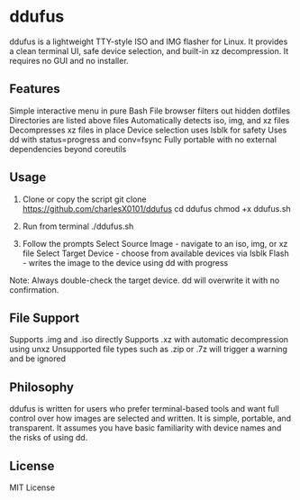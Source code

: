 # ddufus

ddufus is a lightweight TTY-style ISO and IMG flasher for Linux. It provides a clean terminal UI, safe device selection, and built-in xz decompression. It requires no GUI and no installer.

## Features

Simple interactive menu in pure Bash 
File browser filters out hidden dotfiles 
Directories are listed above files 
Automatically detects iso, img, and xz files 
Decompresses xz files in place 
Device selection uses lsblk for safety 
Uses dd with status=progress and conv=fsync 
Fully portable with no external dependencies beyond coreutils

## Usage

1. Clone or copy the script 
   git clone https://github.com/charlesX0101/ddufus 
   cd ddufus 
   chmod +x ddufus.sh

2. Run from terminal 
   ./ddufus.sh

3. Follow the prompts 
   Select Source Image - navigate to an iso, img, or xz file 
   Select Target Device - choose from available devices via lsblk 
   Flash - writes the image to the device using dd with progress

Note: Always double-check the target device. dd will overwrite it with no confirmation.

## File Support

Supports .img and .iso directly 
Supports .xz with automatic decompression using unxz 
Unsupported file types such as .zip or .7z will trigger a warning and be ignored

## Philosophy

ddufus is written for users who prefer terminal-based tools and want full control over how images are selected and written. It is simple, portable, and transparent. It assumes you have basic familiarity with device names and the risks of using dd.

## License

MIT License

